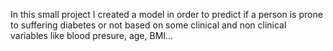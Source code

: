 In this small project I created a model in order to predict if a person is prone to suffering diabetes or not based on some clinical and non clinical variables like
blood presure, age, BMI...
